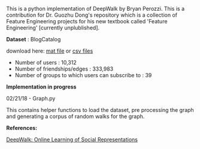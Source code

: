 This is a python implementation of DeepWalk by Bryan Perozzi. This is a contribution for Dr. Guozhu Dong's repository which is a collection of Feature Engineering projects for his new textbook called 'Feature Engineering' [currently unplublished]. 

**Dataset** : BlogCatalog 

download here:
[mat file](http://leitang.net/social_dimension.html) or [csv files](http://socialcomputing.asu.edu/datasets/BlogCatalog3)
- Number of users : 10,312
- Number of friendships/edges : 333,983
- Number of groups to which users can subscribe to : 39

**Implementation in progress**

02/21/18 - Graph.py

This contains helper functions to load the dataset, pre processing the graph and generating a corpus of random walks for the graph.

**References:**

[DeepWalk: Online Learning of Social Representations](http://dl.acm.org/citation.cfm?id=2623732)

